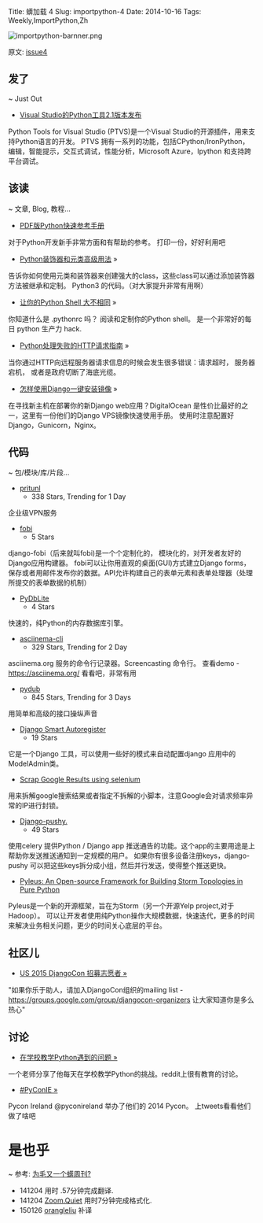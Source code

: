 Title: 蠎加载 4
Slug: importpython-4
Date: 2014-10-16
Tags: Weekly,ImportPython,Zh 

![importpython-barnner.png](http://zoomq.qiniudn.com/ZQCollection/snap/importpython-barnner.png?imageView2/2/h/80)


原文: [issue4](http://importpython.com/static/files/issue4.html)

## 发了
~ Just Out

- [Visual Studio的Python工具2.1版本发布](https://pytools.codeplex.com/releases/view/109707)

Python Tools for Visual Studio (PTVS)是一个Visual Studio的开源插件，用来支持Python语言的开发。
PTVS 拥有一系列的功能，包括CPython/IronPython，编辑，智能提示，交互式调试，性能分析，Microsoft Azure，Ipython 和支持跨平台调试。



## 该读
~ 文章, Blog, 教程...

- [PDF版Python快速参考手册](http://www.astro.up.pt/~sousasag/Python_For_Astronomers/Python_qr.pdf)

对于Python开发新手非常方面和有帮助的参考。 打印一份，好好利用吧

- [Python装饰器和元类高级用法](http://lgiordani.com/blog/2014/10/14/decorators-and-metaclasses/) »

告诉你如何使用元类和装饰器来创建强大的class，这些class可以通过添加装饰器方法被继承和定制。 Python3 的代码。（对大家提升非常有用啊）

- [让你的Python Shell 大不相同](http://dlo.me/archives/2014/09/08/pythonrc/) »

你知道什么是 .pythonrc 吗？ 阅读和定制你的Python shell。 是一个非常好的每日 python 生产力 hack.

- [Python处理失败的HTTP请求指南](https://www.mobify.com/blog/http-requests-are-hard/) »

当你通过HTTP向远程服务器请求信息的时候会发生很多错误：请求超时， 服务器宕机， 或者是政府切断了海底光缆。

- [怎样使用Django一键安装镜像](https://www.digitalocean.com/community/tutorials/how-to-use-the-django-one-click-install-image) »

在寻找新主机在部署你的新Django web应用？DigitalOcean 是性价比最好的之一，这里有一份他们的Django VPS镜像快速使用手册。
使用时注意配置好Django，Gunicorn，Nginx。


## 代码
~ 包/模块/库/片段...

- [pritunl](https://github.com/pritunl/pritunl)
    - 338 Stars, Trending for 1 Day

企业级VPN服务

- [fobi](http://pythonhosted.org/django-fobi/)
    - 5 Stars

django-fobi（后来就叫fobi)是一个个定制化的， 模块化的，对开发者友好的Django应用构建器。
fobi可以让你用直观的桌面(GUI)方式建立Django forms，保存或者用邮件发布你的数据。API允许构建自己的表单元素和表单处理器（处理所提交的表单数据的机制）

- [PyDbLite](https://github.com/PierreQuentel/PyDbLite) 
    - 4 Stars

快速的，纯Python的内存数据库引擎。

- [asciinema-cli](https://github.com/asciinema/asciinema-cli)
    - 329 Stars, Trending for 2 Day

asciinema.org 服务的命令行记录器。Screencasting 命令行。
查看demo -https://asciinema.org/ 看看吧，非常有用

- [pydub](https://github.com/jiaaro/pydub) 
    - 845 Stars, Trending for 3 Days

用简单和高级的接口操纵声音

- [Django Smart Autoregister](http://paulocheque.github.io/django-smart-autoregister/)
    - 19 Stars

它是一个Django 工具，可以使用一些好的模式来自动配置django 应用中的ModelAdmin类。

- [Scrap Google Results using selenium](https://github.com/DanMcInerney/search-google/blob/master/search-google.py)

用来拆解google搜索结果或者指定不拆解的小脚本，注意Google会对请求频率异常的IP进行封锁。

- [Django-pushy.](https://github.com/rakanalh/django-pushy)
    - 49 Stars

使用celery 提供Python / Django app 推送通告的功能。这个app的主要用途是上帮助你发送推送通知到一定规模的用户。
如果你有很多设备注册keys，django-pushy 可以把这些keys拆分成小组，然后并行发送，使得整个推送更快。

- [Pyleus: An Open-source Framework for Building Storm Topologies in Pure Python](http://engineeringblog.yelp.com/2014/10/introducing-pyleus.html)

Pyleus是一个新的开源框架，旨在为Storm（另一个开源Yelp project,对于Hadoop）。 可以让开发者使用纯Python操作大规模数据，快速迭代，更多的时间来解决业务相关问题，更少的时间关心底层的平台。


## 社区儿

- [US 2015 DjangoCon 招募志愿者 »](https://www.djangoproject.com/weblog/2014/oct/10/call-volunteers-djangocon-us-2015/)

"如果你乐于助人，请加入DjangoCon组织的mailing list - https://groups.google.com/group/djangocon-organizers 让大家知道你是多么热心"

## 讨论

- [在学校教学Python遇到的问题 »](http://www.reddit.com/r/Python/comments/2j0rl3/problems_with_teaching_python_in_school/)

一个老师分享了他每天在学校教学Python的挑战。reddit上很有教育的讨论。

- [\#PyConIE »](https://twitter.com/hashtag/PyConIE?src=hash)

Pycon Ireland @pyconireland 举办了他们的 2014 Pycon。 上tweets看看他们做了啥吧

# 是也乎

~ 参考: [为毛又一个蠎周刊?](importpython-why)

- 141204 用时 .57分钟完成翻译.
- 141204 [Zoom.Quiet](http://zoomquiet.io) 用时7分钟完成格式化.
- 150126 [orangleliu](http://orangleliu.info) 补译
